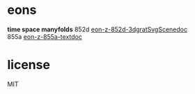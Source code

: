 # eons
**time space manyfolds**
852d [eon-z-852d-3dgratSvgScene](https://sifbuilder.github.io/eons/eon-z-852d-3dgratSvgScene.html)[doc](https://sifbuilder.github.io/eons/eon-z-852d-3dgratSvgScene.md)  
855a [eon-z-855a-text](https://sifbuilder.github.io/eons/eon-z-855a-text.html)[doc](https://sifbuilder.github.io/eons/eon-z-855a-text.md)  

# license
MIT  